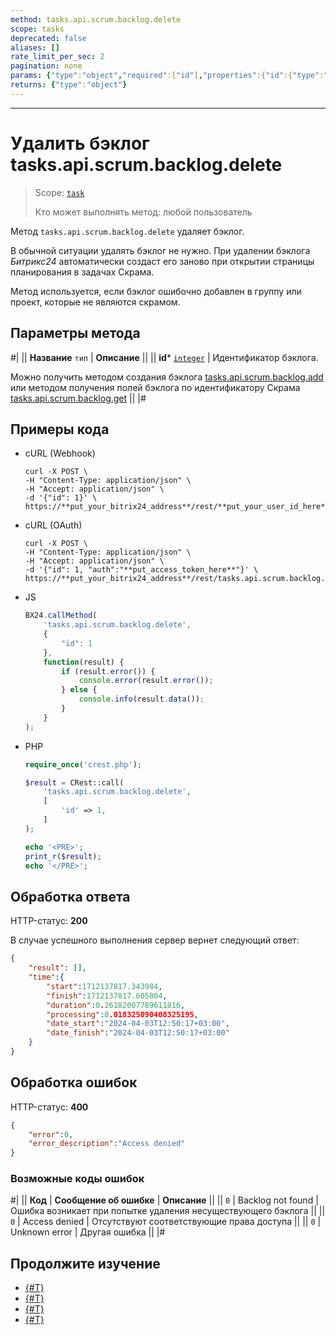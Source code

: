 ```yaml
---
method: tasks.api.scrum.backlog.delete
scope: tasks
deprecated: false
aliases: []
rate_limit_per_sec: 2
pagination: none
params: {"type":"object","required":["id"],"properties":{"id":{"type":"integer"}}}
returns: {"type":"object"}
---
```



---

# Удалить бэклог tasks.api.scrum.backlog.delete

> Scope: [`task`](../../../scopes/permissions.md)
>
> Кто может выполнять метод: любой пользователь

Метод `tasks.api.scrum.backlog.delete` удаляет бэклог.

В обычной ситуации удалять бэклог не нужно. При удалении бэклога *Битрикс24* автоматически создаст его заново при открытии страницы планирования в задачах Скрама.

Метод используется, если бэклог ошибочно добавлен в группу или проект, которые не являются скрамом.

## Параметры метода



#|
|| **Название**
`тип` | **Описание** ||
|| **id***
[`integer`](../../../data-types.md) | Идентификатор бэклога.

Можно получить методом создания бэклога [tasks.api.scrum.backlog.add](./tasks-api-scrum-backlog-add.md) или методом получения полей бэклога по идентификатору Скрама [tasks.api.scrum.backlog.get](./tasks-api-scrum-backlog-get.md) ||
|#

## Примеры кода





- cURL (Webhook)

    ```http
    curl -X POST \
    -H "Content-Type: application/json" \
    -H "Accept: application/json" \
    -d '{"id": 1}' \
    https://**put_your_bitrix24_address**/rest/**put_your_user_id_here**/**put_your_webbhook_here**/tasks.api.scrum.backlog.delete
    ```

- cURL (OAuth)

    ```http
    curl -X POST \
    -H "Content-Type: application/json" \
    -H "Accept: application/json" \
    -d '{"id": 1, "auth":"**put_access_token_here**"}' \
    https://**put_your_bitrix24_address**/rest/tasks.api.scrum.backlog.delete
    ```

- JS

    ```js
    BX24.callMethod(
        'tasks.api.scrum.backlog.delete',
        {
            "id": 1
        },
        function(result) {
            if (result.error()) {
                console.error(result.error());
            } else {
                console.info(result.data());
            }
        }
    );
    ```

- PHP

    ```php
    require_once('crest.php');

    $result = CRest::call(
        'tasks.api.scrum.backlog.delete',
        [
            'id' => 1,
        ]
    );

    echo '<PRE>';
    print_r($result);
    echo '</PRE>';
    ```



## Обработка ответа

HTTP-статус: **200**

В случае успешного выполнения сервер вернет следующий ответ:

```json
{
    "result": [],
    "time":{
        "start":1712137817.343984,
        "finish":1712137817.605804,
        "duration":0.26182007789611816,
        "processing":0.018325090408325195,
        "date_start":"2024-04-03T12:50:17+03:00",
        "date_finish":"2024-04-03T12:50:17+03:00"
    }
}
```

## Обработка ошибок

HTTP-статус: **400**

```json
{
    "error":0,
    "error_description":"Access denied"
}
```



### Возможные коды ошибок

#|
|| **Код** | **Cообщение об ошибке** | **Описание** ||
|| `0` | Backlog not found | Ошибка возникает при попытке удаления несуществующего бэклога ||
|| `0` | Access denied | Отсутствуют соответствующие права доступа ||
|| `0` | Unknown error | Другая ошибка ||
|#



## Продолжите изучение

- [{#T}](./tasks-api-scrum-backlog-add.md)
- [{#T}](./tasks-api-scrum-backlog-update.md)
- [{#T}](./tasks-api-scrum-backlog-get.md)
- [{#T}](./tasks-api-scrum-backlog-get-fields.md)
